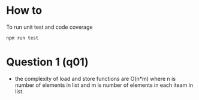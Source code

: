 # How to

To run unit test and code coverage

```bash
npm run test
```

# Question 1 (q01)

- the complexity of load and store functions are O(n\*m) where n is number of elements in list and m is number of elements in each iteam in list.
